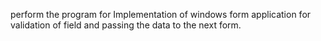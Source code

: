 perform the program for Implementation of windows form application for validation of field and passing the data to the next form.